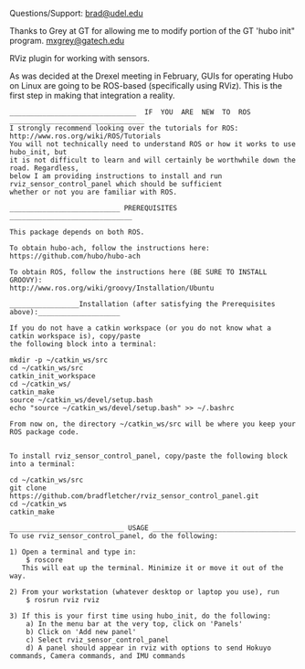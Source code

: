Questions/Support: brad@udel.edu

Thanks to Grey at GT for allowing me to modify portion of the GT 
'hubo init" program.  mxgrey@gatech.edu

RViz plugin for working with sensors.

As was decided at the Drexel meeting in February, GUIs for operating Hubo on Linux
are going to be ROS-based (specifically using RViz). This is the first step in making
that integration a reality.


~~~~~~~~~~~~~~~~~~~~~~~~~~~~~~~~~~~~~~~~~~~~~~~~~~~~~~~~~~~~~~~~~~~~~~~~~~~~~~~~~~~~~~~~~~~~~~
_______________________________  IF  YOU  ARE  NEW  TO  ROS  _________________________________
I strongly recommend looking over the tutorials for ROS: http://www.ros.org/wiki/ROS/Tutorials
You will not technically need to understand ROS or how it works to use hubo_init, but
it is not difficult to learn and will certainly be worthwhile down the road. Regardless,
below I am providing instructions to install and run rviz_sensor_control_panel which should be sufficient
whether or not you are familiar with ROS.

~~~~~~~~~~~~~~~~~~~~~~~~~~~~~~~~~~~~~~~~~~~~~~~~~~~~~~~~~~~~~~~~~~~~~~~~~~~~~~~~~~~~~~~~~~~~~~~



~~~~~~~~~~~~~~~~~~~~~~~~~~~~~~~~~~~~~~~~~~~~~~~~~~~~~~~~~~~~~~~~~~~~~~~~
___________________________ PREREQUISITES ______________________________

This package depends on both ROS.

To obtain hubo-ach, follow the instructions here:
https://github.com/hubo/hubo-ach

To obtain ROS, follow the instructions here (BE SURE TO INSTALL GROOVY):
http://www.ros.org/wiki/groovy/Installation/Ubuntu

~~~~~~~~~~~~~~~~~~~~~~~~~~~~~~~~~~~~~~~~~~~~~~~~~~~~~~~~~~~~~~~~~~~~~~~~


~~~~~~~~~~~~~~~~~~~~~~~~~~
_________________Installation (after satisfying the Prerequisites above):____________________

If you do not have a catkin workspace (or you do not know what a catkin workspace is), copy/paste
the following block into a terminal:

mkdir -p ~/catkin_ws/src
cd ~/catkin_ws/src
catkin_init_workspace
cd ~/catkin_ws/
catkin_make
source ~/catkin_ws/devel/setup.bash
echo "source ~/catkin_ws/devel/setup.bash" >> ~/.bashrc

From now on, the directory ~/catkin_ws/src will be where you keep your ROS package code.


To install rviz_sensor_control_panel, copy/paste the following block into a terminal:

cd ~/catkin_ws/src
git clone https://github.com/bradfletcher/rviz_sensor_control_panel.git
cd ~/catkin_ws
catkin_make
~~~~~~~~~~~~~~~~~~~~~~~~~~~


~~~~~~~~~~~~~~~~~~~~~~~~~~~~~~~~~
____________________________ USAGE ___________________________________
To use rviz_sensor_control_panel, do the following:

1) Open a terminal and type in:
    $ roscore
   This will eat up the terminal. Minimize it or move it out of the way.

2) From your workstation (whatever desktop or laptop you use), run
    $ rosrun rviz rviz

3) If this is your first time using hubo_init, do the following:
    a) In the menu bar at the very top, click on 'Panels'
    b) Click on 'Add new panel'
    c) Select rviz_sensor_control_panel
    d) A panel should appear in rviz with options to send Hokuyo commands, Camera commands, and IMU commands

~~~~~~~~~~~~~~~~~~~~~~~~~~~~~~~~~


